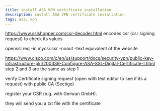 ```yaml
---
title: install ASA VPN certificate installation
description: install ASA VPN certificate installation 
tags: asa, vpn
---
```

https://www.sslshopper.com/csr-decoder.html encodes csr (csr signing request) to check its values

openssl req -in mycsr.csr -noout -text equivalent of the website

https://www.cisco.com/c/en/us/support/docs/security-vpn/public-key-infrastructure-pki/200339-Configure-ASA-SSL-Digital-Certificate-I.html step 2 and 3 are the same as step 1

<markdown-image src="asa_vpn_cert/1.PNG" alt="Alt text"></markdown-image>
<markdown-image src="asa_vpn_cert/2.PNG" alt="Alt text"></markdown-image>
<markdown-image src="asa_vpn_cert/3.PNG" alt="Alt text"></markdown-image>
<markdown-image src="asa_vpn_cert/4.PNG" alt="Alt text"></markdown-image>
<markdown-image src="asa_vpn_cert/5.PNG" alt="Alt text"></markdown-image>
<markdown-image src="asa_vpn_cert/6.PNG" alt="Alt text"></markdown-image>

verify Certificate signing request (open with text editor to see if its a request) with public CA (Sectigo) 

register your CSR (e.g. with Gerwan GmbH).

they will send you a txt file with the certificate

<markdown-image src="asa_vpn_cert/7.PNG" alt="Alt text"></markdown-image>
<markdown-image src="asa_vpn_cert/8.PNG" alt="Alt text"></markdown-image>